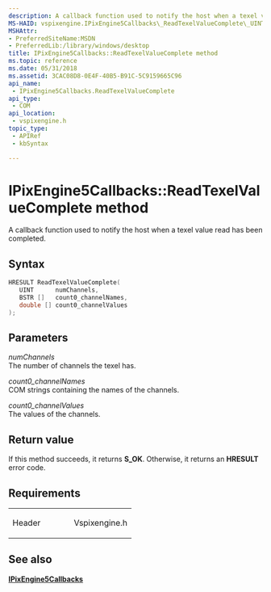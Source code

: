 ```yaml
---
description: A callback function used to notify the host when a texel value read has been completed.
MS-HAID: vspixengine.IPixEngine5Callbacks\_ReadTexelValueComplete\_UINT\_BSTR\_arr\_double\_arr
MSHAttr:
- PreferredSiteName:MSDN
- PreferredLib:/library/windows/desktop
title: IPixEngine5Callbacks::ReadTexelValueComplete method
ms.topic: reference
ms.date: 05/31/2018
ms.assetid: 3CAC08D8-0E4F-40B5-B91C-5C9159665C96
api_name: 
 - IPixEngine5Callbacks.ReadTexelValueComplete
api_type: 
 - COM
api_location: 
 - vspixengine.h
topic_type: 
 - APIRef
 - kbSyntax

---
```


# <span id="vspixengine.ipixengine5callbacks_readtexelvaluecomplete_uint_bstr_arr_double_arr"></span>IPixEngine5Callbacks::ReadTexelValueComplete method

A callback function used to notify the host when a texel value read has been completed.

## Syntax


```C++
HRESULT ReadTexelValueComplete(
   UINT      numChannels,
   BSTR []   count0_channelNames,
   double [] count0_channelValues
);
```

## Parameters

*numChannels*   
The number of channels the texel has.

*count0\_channelNames*   
COM strings containing the names of the channels.

*count0\_channelValues*   
The values of the channels.

## Return value

If this method succeeds, it returns **S\_OK**. Otherwise, it returns an **HRESULT** error code.

## Requirements

<table><colgroup><col style="width: 50%" /><col style="width: 50%" /></colgroup><tbody><tr class="odd"><td><p>Header</p></td><td>Vspixengine.h</td></tr></tbody></table>

## <span id="see_also"></span>See also

[**IPixEngine5Callbacks**](/windows/desktop/direct3dtools/ipixengine5callbacks)

 

 
